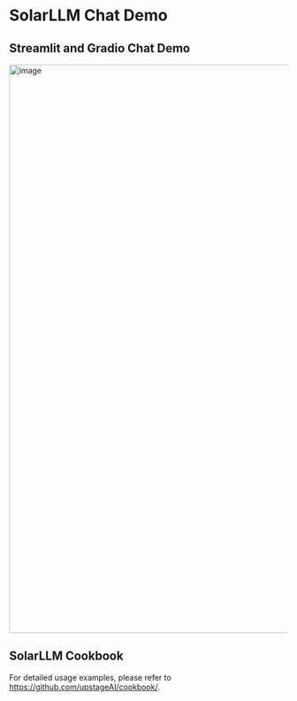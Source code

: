 # SolarLLM Chat Demo
## Streamlit and Gradio Chat Demo
<img width="1026" alt="image" src="https://github.com/user-attachments/assets/dd164d61-3df5-43e7-9caa-6a60ee434d65">

## SolarLLM Cookbook
For detailed usage examples, please refer to https://github.com/upstageAI/cookbook/. 

